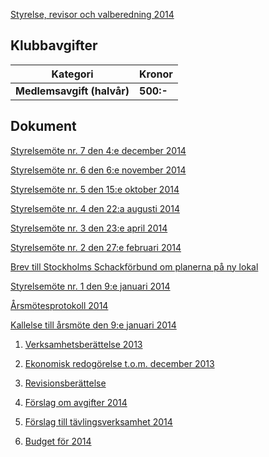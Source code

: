 [Styrelse, revisor och valberedning 2014](SENIOR/htmfiler/seniorstyrelse_2014.pdf)

## Klubbavgifter

Kategori|Kronor
---|---
<b>Medlemsavgift (halvår)</b>|<b>500:-</b>

## Dokument

[Styrelsemöte nr. 7 den 4:e december 2014](SENIOR/htmfiler/Protokoll_SrS_nr7_2014.pdf)

[Styrelsemöte nr. 6 den 6:e november 2014](SENIOR/htmfiler/Protokoll_SrS_nr6_2014.pdf)

[Styrelsemöte nr. 5 den 15:e oktober 2014](SENIOR/htmfiler/Protokoll_SrS_nr5_2014.pdf)

[Styrelsemöte nr. 4 den 22:a augusti 2014](SENIOR/htmfiler/Protokoll_SrS_nr4_2014.pdf)

[Styrelsemöte nr. 3 den 23:e april 2014](SENIOR/htmfiler/Protokoll_SrS_nr3_2014.pdf)

[Styrelsemöte nr. 2 den 27:e februari 2014](SENIOR/htmfiler/Protokoll_SrS_nr2_2014.pdf)

[Brev till Stockholms Schackförbund om planerna på ny lokal](SENIOR/htmfiler/BrevKaplansbacken.pdf)

[Styrelsemöte nr. 1 den 9:e januari 2014](SENIOR/htmfiler/Protokoll_SrS_nr1_2014.pdf)

[Årsmötesprotokoll 2014](SENIOR/htmfiler/arsmote_protokoll_2014.pdf)

[Kallelse till årsmöte den 9:e januari 2014](SENIOR/htmfiler/Kallelse_arsmote_2014_SrS.pdf)

1. [Verksamhetsberättelse 2013](SENIOR/htmfiler/Verksamhetsberattelse_SrS_2013.pdf)

1. [Ekonomisk redogörelse t.o.m. december 2013](SENIOR/htmfiler/ekonomisk_redogorelse_SrS_2013.pdf)

1. [Revisionsberättelse](SENIOR/htmfiler/Revisionsberattelse_SrS_2013.pdf)

1. [Förslag om avgifter 2014](SENIOR/htmfiler/Forslag_om_avgifter_2014.pdf)

1. [Förslag till tävlingsverksamhet 2014](SENIOR/htmfiler/verksamhet_2014.pdf)

1. [Budget för 2014](SENIOR/htmfiler/Budget_for_SrS_2014.pdf)
